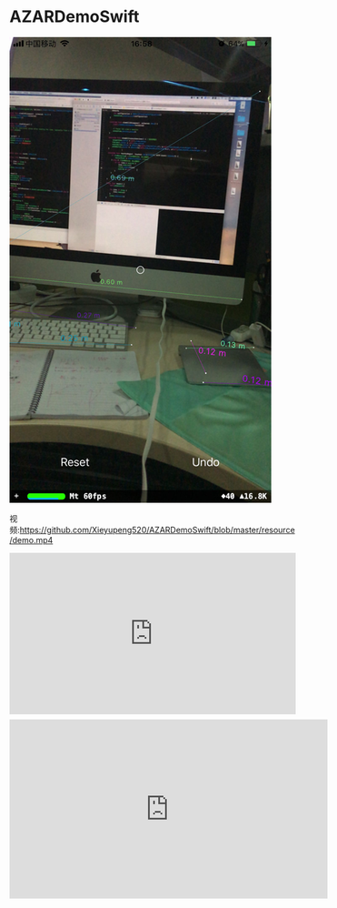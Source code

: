 # AZARDemoSwift

![](https://github.com/Xieyupeng520/AZARDemoSwift/blob/master/resource/demo.png)

视频:https://github.com/Xieyupeng520/AZARDemoSwift/blob/master/resource/demo.mp4

<div style="max-width:640px; margin:0 auto 10px;" >
<div 
style="position: relative; 
width:100%;
padding-bottom:56.25%; 
height:0;">
<iframe style="position: absolute;top: 0;left: 0;width: 100%;height: 100%;"  src="https://github.com/Xieyupeng520/AZARDemoSwift/blob/master/resource/demo.mp4" frameborder="0" allowfullscreen></iframe>
</div>
</div>


	
<iframe width="560" height="315" src="https://www.youtube.com/embed/fK_zwl-lnmc" frameborder="0" allowfullscreen></iframe>

